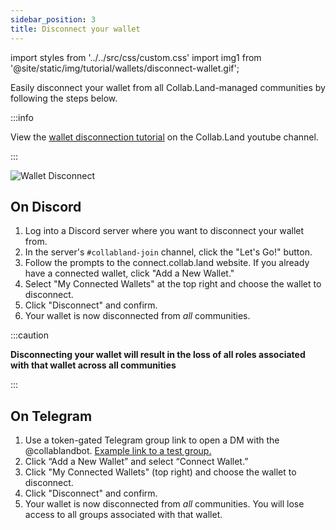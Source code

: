 ```yaml
---
sidebar_position: 3
title: Disconnect your wallet
---
```

import styles from '../../src/css/custom.css'
import img1 from '@site/static/img/tutorial/wallets/disconnect-wallet.gif';

Easily disconnect your wallet from all Collab.Land-managed communities by following the steps below.

:::info

View the [wallet disconnection tutorial](https://www.youtube.com/watch?v=nPZ0X2SGphQ&list=PLQbEq7a9kYPnufJFY8XDr5HjvPaThjoS-&index=8&t=125s) on the Collab.Land youtube channel.

:::

<div class="text--center">
  <img  src={img1} alt="Wallet Disconnect" />
</div>

## On Discord
1. Log into a Discord server where you want to disconnect your wallet from.
2. In the server's `#collabland-join` channel, click the "Let's Go!" button. 
3. Follow the prompts to the connect.collab.land website. If you already have a connected wallet, click "Add a New Wallet."
4. Select "My Connected Wallets" at the top right and choose the wallet to disconnect.
5. Click "Disconnect" and confirm.
6. Your wallet is now disconnected from _all_ communities.

:::caution

**Disconnecting your wallet will result in the loss of all roles associated with that wallet across all communities** 

:::

## On Telegram
1. Use a token-gated Telegram group link to open a DM with the @collablandbot. [Example link to a test group.](https://telegram.me/collablandbot?start=VFBDI1RFTCNDT01NIy0xMDAxOTA1Mzk1NDA4)
2. Click “Add a New Wallet” and select “Connect Wallet.”
3. Click "My Connected Wallets" (top right) and choose the wallet to disconnect.
4. Click "Disconnect" and confirm.
5. Your wallet is now disconnected from _all_ communities. You will lose access to all groups associated with that wallet.

